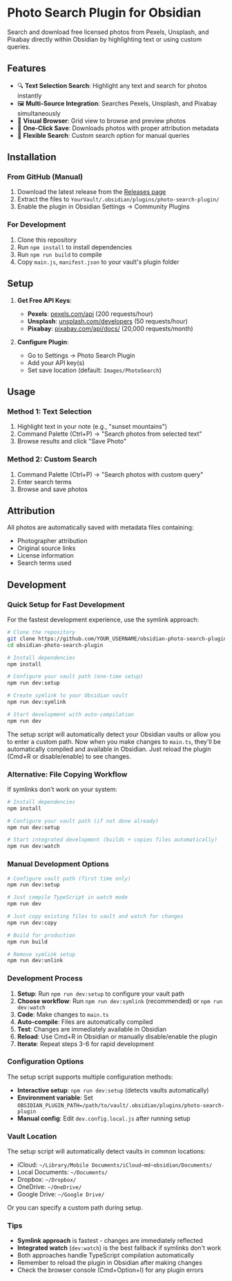 # Photo Search Plugin for Obsidian

Search and download free licensed photos from Pexels, Unsplash, and Pixabay directly within Obsidian by highlighting text or using custom queries.

## Features

- 🔍 **Text Selection Search**: Highlight any text and search for photos instantly
- 🖼️ **Multi-Source Integration**: Searches Pexels, Unsplash, and Pixabay simultaneously
- 👀 **Visual Browser**: Grid view to browse and preview photos
- 💾 **One-Click Save**: Downloads photos with proper attribution metadata
- 🎯 **Flexible Search**: Custom search option for manual queries

## Installation

### From GitHub (Manual)

1. Download the latest release from the [Releases page](https://github.com/YOUR_USERNAME/obsidian-photo-search-plugin/releases)
2. Extract the files to `YourVault/.obsidian/plugins/photo-search-plugin/`
3. Enable the plugin in Obsidian Settings → Community Plugins

### For Development

1. Clone this repository
2. Run `npm install` to install dependencies
3. Run `npm run build` to compile
4. Copy `main.js`, `manifest.json` to your vault's plugin folder

## Setup

1. **Get Free API Keys**:
   - **Pexels**: [pexels.com/api](https://www.pexels.com/api/) (200 requests/hour)
   - **Unsplash**: [unsplash.com/developers](https://unsplash.com/developers) (50 requests/hour)  
   - **Pixabay**: [pixabay.com/api/docs/](https://pixabay.com/api/docs/) (20,000 requests/month)

2. **Configure Plugin**:
   - Go to Settings → Photo Search Plugin
   - Add your API key(s)
   - Set save location (default: `Images/PhotoSearch`)

## Usage

### Method 1: Text Selection
1. Highlight text in your note (e.g., "sunset mountains")
2. Command Palette (Ctrl+P) → "Search photos from selected text"
3. Browse results and click "Save Photo"

### Method 2: Custom Search
1. Command Palette (Ctrl+P) → "Search photos with custom query"
2. Enter search terms
3. Browse and save photos

## Attribution

All photos are automatically saved with metadata files containing:
- Photographer attribution
- Original source links
- License information
- Search terms used

## Development

### Quick Setup for Fast Development

For the fastest development experience, use the symlink approach:

```bash
# Clone the repository
git clone https://github.com/YOUR_USERNAME/obsidian-photo-search-plugin.git
cd obsidian-photo-search-plugin

# Install dependencies
npm install

# Configure your vault path (one-time setup)
npm run dev:setup

# Create symlink to your Obsidian vault
npm run dev:symlink

# Start development with auto-compilation
npm run dev
```

The setup script will automatically detect your Obsidian vaults or allow you to enter a custom path. Now when you make changes to `main.ts`, they'll be automatically compiled and available in Obsidian. Just reload the plugin (Cmd+R or disable/enable) to see changes.

### Alternative: File Copying Workflow

If symlinks don't work on your system:

```bash
# Install dependencies
npm install

# Configure your vault path (if not done already)
npm run dev:setup

# Start integrated development (builds + copies files automatically)
npm run dev:watch
```

### Manual Development Options

```bash
# Configure vault path (first time only)
npm run dev:setup

# Just compile TypeScript in watch mode
npm run dev

# Just copy existing files to vault and watch for changes
npm run dev:copy

# Build for production
npm run build

# Remove symlink setup
npm run dev:unlink
```

### Development Process

1. **Setup**: Run `npm run dev:setup` to configure your vault path
2. **Choose workflow**: Run `npm run dev:symlink` (recommended) or `npm run dev:watch`
3. **Code**: Make changes to `main.ts`
4. **Auto-compile**: Files are automatically compiled
5. **Test**: Changes are immediately available in Obsidian
6. **Reload**: Use Cmd+R in Obsidian or manually disable/enable the plugin
7. **Iterate**: Repeat steps 3-6 for rapid development

### Configuration Options

The setup script supports multiple configuration methods:

- **Interactive setup**: `npm run dev:setup` (detects vaults automatically)
- **Environment variable**: Set `OBSIDIAN_PLUGIN_PATH=/path/to/vault/.obsidian/plugins/photo-search-plugin`
- **Manual config**: Edit `dev.config.local.js` after running setup

### Vault Location

The setup script will automatically detect vaults in common locations:
- iCloud: `~/Library/Mobile Documents/iCloud~md~obsidian/Documents/`
- Local Documents: `~/Documents/`
- Dropbox: `~/Dropbox/`
- OneDrive: `~/OneDrive/`
- Google Drive: `~/Google Drive/`

Or you can specify a custom path during setup.

### Tips

- **Symlink approach** is fastest - changes are immediately reflected
- **Integrated watch** (`dev:watch`) is the best fallback if symlinks don't work
- Both approaches handle TypeScript compilation automatically
- Remember to reload the plugin in Obsidian after making changes
- Check the browser console (Cmd+Option+I) for any plugin errors